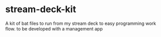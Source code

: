 # stream-deck-kit
A kit of bat files to run from my stream deck to easy programming work flow. to be developed with a management app
